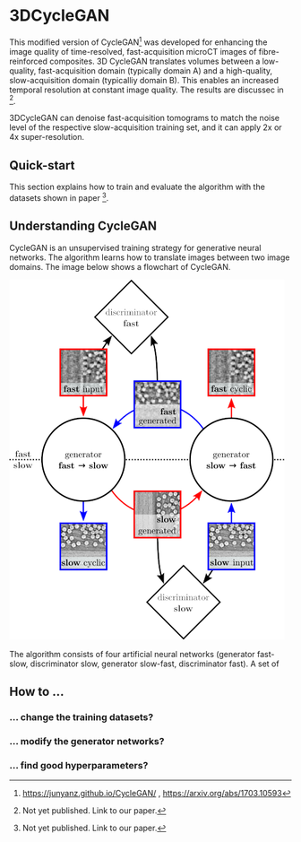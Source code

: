 # 3DCycleGAN
This modified version of CycleGAN[^1] was developed for enhancing the image quality of time-resolved, fast-acquisition microCT images of fibre-reinforced composites.
3D CycleGAN translates volumes between a low-quality, fast-acquisition domain (typically domain A) and a high-quality, slow-acquisition domain (typicalliy domain B). This enables an increased temporal resolution at constant image quality.
The results are discussec in [^2].

3DCycleGAN can denoise fast-acquisition tomograms to match the noise level of the respective slow-acquisition training set,
and it can apply 2x or 4x super-resolution.

## Quick-start
This section explains how to train and evaluate the algorithm with the datasets shown in paper [^2].


## Understanding CycleGAN
CycleGAN is an unsupervised training strategy for generative neural networks. The algorithm learns how to translate images between two image domains.
The image below shows a flowchart of CycleGAN. 

![Flowchart of the cycleGAN algorithm.](https://github.com/pvilla/3DCycleGaN/blob/main/imgs/cycleGANflow6.png)

The algorithm consists of four artificial neural networks (generator fast-slow, discriminator slow, generator slow-fast, discriminator fast). A set of 

## How to ...
### ... change the training datasets?
### ... modify the generator networks?
### ... find good hyperparameters?



[^1]: https://junyanz.github.io/CycleGAN/ , https://arxiv.org/abs/1703.10593
[^2]: Not yet published. Link to our paper.
